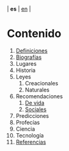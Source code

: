 | **es** | [en](../english/content.md) |

# Contenido

 1. [Definiciones](./definiciones.md)
 2. [Biografías](./biografias.md)
 3. Lugares
 4. Historia
 5. Leyes
    1. Creacionales
    2. Naturales
 6. Recomendaciones
    1. [De vida](./recomendaciones-de-vida.md)
    2. [Sociales](./recomendaciones-sociales.md)
 7. Predicciones
 8. Profecías
 9. Ciencia
10. Tecnología
11. [Referencias](./referencias.md)
